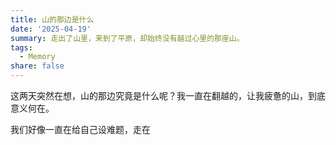 ```yaml
---
title: 山的那边是什么
date: '2025-04-19'
summary: 走出了山里，来到了平原，却始终没有越过心里的那座山。
tags:
  - Memory
share: false
---
```


这两天突然在想，山的那边究竟是什么呢？我一直在翻越的，让我疲惫的山，到底意义何在。

我们好像一直在给自己设难题，走在